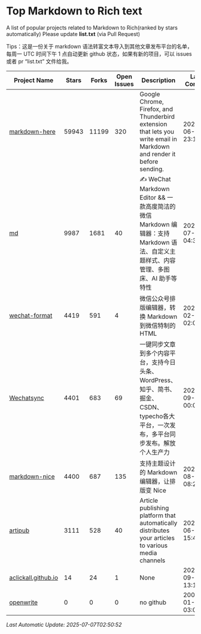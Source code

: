 # Top Markdown to Rich text
A list of popular projects related to Markdown to Rich(ranked by stars automatically)
Please update **list.txt** (via Pull Request)

Tips：这是一份关于 markdown 语法转富文本导入到其他文章发布平台的名单，每周一 UTC 时间下午 1 点自动更新 github 状态，如果有新的项目，可以 issues 或者 pr “list.txt” 文件给我。

| Project Name | Stars | Forks | Open Issues | Description | Last Commit |
| ------------ | ----- | ----- | ----------- | ----------- | ----------- |
| [markdown-here](https://github.com/adam-p/markdown-here) | 59943 | 11199 | 320 | Google Chrome, Firefox, and Thunderbird extension that lets you write email in Markdown and render it before sending. | 2025-06-30 23:19:38 |
| [md](https://github.com/doocs/md) | 9987 | 1681 | 40 | ✍ WeChat Markdown Editor && 一款高度简洁的微信 Markdown 编辑器：支持 Markdown 语法、自定义主题样式、内容管理、多图床、AI 助手等特性 | 2025-07-05 04:33:03 |
| [wechat-format](https://github.com/lyricat/wechat-format) | 4419 | 591 | 4 | 微信公众号排版编辑器，转换 Markdown 到微信特制的 HTML | 2025-02-22 02:01:44 |
| [Wechatsync](https://github.com/wechatsync/Wechatsync) | 4401 | 683 | 69 | 一键同步文章到多个内容平台，支持今日头条、WordPress、知乎、简书、掘金、CSDN、typecho各大平台，一次发布，多平台同步发布。解放个人生产力 | 2023-09-05 00:03:46 |
| [markdown-nice](https://github.com/mdnice/markdown-nice) | 4400 | 687 | 135 | 支持主题设计的 Markdown 编辑器，让排版变 Nice | 2023-08-14 08:29:38 |
| [artipub](https://github.com/crawlab-team/artipub) | 3111 | 528 | 40 | Article publishing platform that automatically distributes your articles to various media channels | 2021-06-12 15:46:38 |
| [aclickall.github.io](https://github.com/aclickall/aclickall.github.io) | 14 | 24 | 1 | None | 2024-09-09 13:14:15 |
| [openwrite](https://www.openwrite.cn/) | 0 | 0 | 0 | no github | 2006-01-02 03:04:05 |

*Last Automatic Update: 2025-07-07T02:50:52*